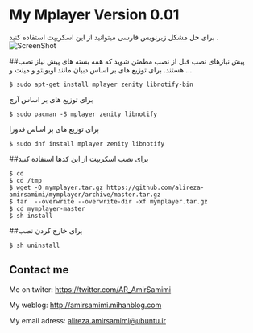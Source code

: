 # My Mplayer Version 0.01
برای حل مشکل زیرنویس فارسی میتوانید از این اسکریپت استفاده کنید .
![ScreenShot](http://s3.picofile.com/file/8229618750/1.jpg)
 
##پیش نیازهای نصب
قبل از نصب مطمئن شوید که همه بسته های پیش نیاز نصب هستند. برای توزیع های بر اساس دبیان مانند اوبونتو و مینت و ...

	$ sudo apt-get install mplayer zenity libnotify-bin

برای توزیع های بر اساس آرچ

	$ sudo pacman -S mplayer zenity libnotify

برای توزیع های بر اساس فدورا

	$ sudo dnf install mplayer zenity libnotify

##برای نصب اسکریپت از این کدها استفاده کنید

	$ cd
	$ cd /tmp
	$ wget -O mymplayer.tar.gz https://github.com/alireza-amirsamimi/mymplayer/archive/master.tar.gz
	$ tar  --overwrite --overwrite-dir -xf mymplayer.tar.gz
	$ cd mymplayer-master
	$ sh install

##برای خارج کردن نصب


	$ sh uninstall

## Contact me
Me on twiter:
https://twitter.com/AR_AmirSamimi

My weblog:
http://amirsamimi.mihanblog.com

My email adress:
alireza.amirsamimi@ubuntu.ir

